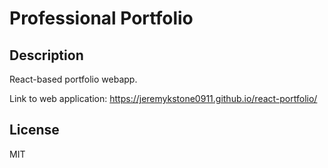 # Professional Portfolio

## Description

React-based portfolio webapp.

Link to web application: https://jeremykstone0911.github.io/react-portfolio/

## License

MIT
